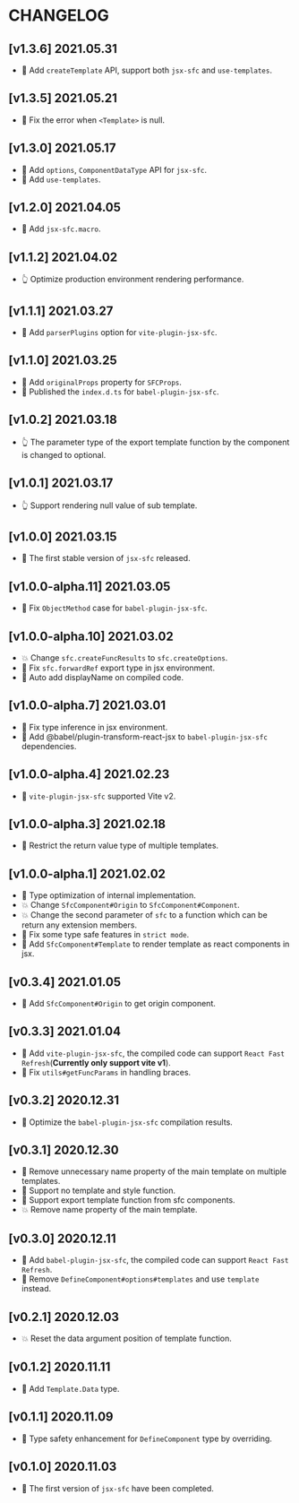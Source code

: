 # CHANGELOG

## [v1.3.6] 2021.05.31

- 🌟 Add `createTemplate` API, support both `jsx-sfc` and `use-templates`.

## [v1.3.5] 2021.05.21

- 🐛 Fix the error when `<Template>` is null.

## [v1.3.0] 2021.05.17

- 🌟 Add `options`, `ComponentDataType` API for `jsx-sfc`.
- 🌟 Add `use-templates`.

## [v1.2.0] 2021.04.05

- 🌟 Add `jsx-sfc.macro`.

## [v1.1.2] 2021.04.02

- 👆 Optimize production environment rendering performance.

## [v1.1.1] 2021.03.27

- 🌟 Add `parserPlugins` option for `vite-plugin-jsx-sfc`.

## [v1.1.0] 2021.03.25

- 🌟 Add `originalProps` property for `SFCProps`.
- 🐛 Published the `index.d.ts` for `babel-plugin-jsx-sfc`.

## [v1.0.2] 2021.03.18

- 👆 The parameter type of the export template function by the component is changed to optional.

## [v1.0.1] 2021.03.17

- 👆 Support rendering null value of sub template.

## [v1.0.0] 2021.03.15

- 🤟 The first stable version of `jsx-sfc` released.

## [v1.0.0-alpha.11] 2021.03.05

- 🐛 Fix `ObjectMethod` case for `babel-plugin-jsx-sfc`.

## [v1.0.0-alpha.10] 2021.03.02

- 💥 Change `sfc.createFuncResults` to `sfc.createOptions`.
- 🐛 Fix `sfc.forwardRef` export type in jsx environment.
- 🌟 Auto add displayName on compiled code.

## [v1.0.0-alpha.7] 2021.03.01

- 🐛 Fix type inference in jsx environment.
- 🐛 Add @babel/plugin-transform-react-jsx to `babel-plugin-jsx-sfc` dependencies.

## [v1.0.0-alpha.4] 2021.02.23

- 🌟 `vite-plugin-jsx-sfc` supported Vite v2.

## [v1.0.0-alpha.3] 2021.02.18

- 🌟 Restrict the return value type of multiple templates.

## [v1.0.0-alpha.1] 2021.02.02

- 🌟 Type optimization of internal implementation.
- 💥 Change `SfcComponent#Origin` to `SfcComponent#Component`.
- 💥 Change the second parameter of `sfc` to a function which can be return any extension members.
- 🐛 Fix some type safe features in `strict mode`.
- 🌟 Add `SfcComponent#Template` to render template as react components in jsx.

## [v0.3.4] 2021.01.05

- 🌟 Add `SfcComponent#Origin` to get origin component.

## [v0.3.3] 2021.01.04

- 🌟 Add `vite-plugin-jsx-sfc`, the compiled code can support `React Fast Refresh`(**Currently only support vite v1**).
- 🐛 Fix `utils#getFuncParams` in handling braces.

## [v0.3.2] 2020.12.31

- 🌟 Optimize the `babel-plugin-jsx-sfc` compilation results.

## [v0.3.1] 2020.12.30

- 🌟 Remove unnecessary name property of the main template on multiple templates.
- 🌟 Support no template and style function.
- 🌟 Support export template function from sfc components.
- 💥 Remove name property of the main template.

## [v0.3.0] 2020.12.11

- 🌟 Add `babel-plugin-jsx-sfc`, the compiled code can support `React Fast Refresh`.
- 🌟 Remove `DefineComponent#options#templates` and use `template` instead.

## [v0.2.1] 2020.12.03

- 💥 Reset the data argument position of template function.

## [v0.1.2] 2020.11.11

- 🌟 Add `Template.Data` type.

## [v0.1.1] 2020.11.09

- 🌟 Type safety enhancement for `DefineComponent` type by overriding.

## [v0.1.0] 2020.11.03

- 🌟 The first version of `jsx-sfc` have been completed.
